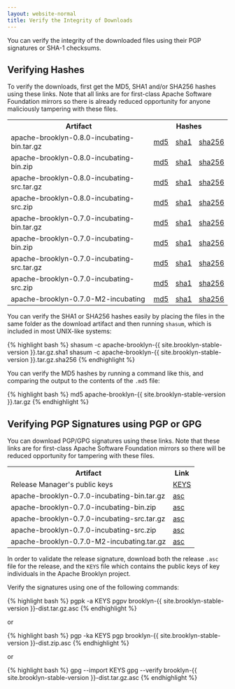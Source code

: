 ```yaml
---
layout: website-normal
title: Verify the Integrity of Downloads
---
```


You can verify the integrity of the downloaded files using their PGP signatures or SHA-1 checksums.

## Verifying Hashes

To verify the downloads, first get the MD5, SHA1 and/or SHA256 hashes using these links. 
Note that all links are for first-class Apache Software Foundation mirrors 
so there is already reduced opportunity for anyone maliciously tampering with these files.

<table class="table">
<tr>
<th>Artifact</th>
<th colspan="3">Hashes</th>
</tr>

<tr>
<td>apache-brooklyn-0.8.0-incubating-bin.tar.gz</td>
<td><a href="https://www.apache.org/dist/incubator/brooklyn/apache-brooklyn-0.8.0-incubating/apache-brooklyn-0.8.0-incubating-bin.tar.gz.md5">md5</a></td>
<td><a href="https://www.apache.org/dist/incubator/brooklyn/apache-brooklyn-0.8.0-incubating/apache-brooklyn-0.8.0-incubating-bin.tar.gz.sha1">sha1</a></td>
<td><a href="https://www.apache.org/dist/incubator/brooklyn/apache-brooklyn-0.8.0-incubating/apache-brooklyn-0.8.0-incubating-bin.tar.gz.sha256">sha256</a></td>
</tr>
<tr>
<td>apache-brooklyn-0.8.0-incubating-bin.zip</td>
<td><a href="https://www.apache.org/dist/incubator/brooklyn/apache-brooklyn-0.8.0-incubating/apache-brooklyn-0.8.0-incubating-bin.zip.md5">md5</a></td>
<td><a href="https://www.apache.org/dist/incubator/brooklyn/apache-brooklyn-0.8.0-incubating/apache-brooklyn-0.8.0-incubating-bin.zip.sha1">sha1</a></td>
<td><a href="https://www.apache.org/dist/incubator/brooklyn/apache-brooklyn-0.8.0-incubating/apache-brooklyn-0.8.0-incubating-bin.zip.sha256">sha256</a></td>
</tr>
<tr>
<td>apache-brooklyn-0.8.0-incubating-src.tar.gz</td>
<td><a href="https://www.apache.org/dist/incubator/brooklyn/apache-brooklyn-0.8.0-incubating/apache-brooklyn-0.8.0-incubating-src.tar.gz.md5">md5</a></td>
<td><a href="https://www.apache.org/dist/incubator/brooklyn/apache-brooklyn-0.8.0-incubating/apache-brooklyn-0.8.0-incubating-src.tar.gz.sha1">sha1</a></td>
<td><a href="https://www.apache.org/dist/incubator/brooklyn/apache-brooklyn-0.8.0-incubating/apache-brooklyn-0.8.0-incubating-src.tar.gz.sha256">sha256</a></td>
</tr>
<tr>
<td>apache-brooklyn-0.8.0-incubating-src.zip</td>
<td><a href="https://www.apache.org/dist/incubator/brooklyn/apache-brooklyn-0.8.0-incubating/apache-brooklyn-0.8.0-incubating-src.zip.md5">md5</a></td>
<td><a href="https://www.apache.org/dist/incubator/brooklyn/apache-brooklyn-0.8.0-incubating/apache-brooklyn-0.8.0-incubating-src.zip.sha1">sha1</a></td>
<td><a href="https://www.apache.org/dist/incubator/brooklyn/apache-brooklyn-0.8.0-incubating/apache-brooklyn-0.8.0-incubating-src.zip.sha256">sha256</a></td>
</tr>
<tr>
<td>apache-brooklyn-0.7.0-incubating-bin.tar.gz</td>
<td><a href="https://www.apache.org/dist/incubator/brooklyn/apache-brooklyn-0.7.0-incubating/apache-brooklyn-0.7.0-incubating-bin.tar.gz.md5">md5</a></td>
<td><a href="https://www.apache.org/dist/incubator/brooklyn/apache-brooklyn-0.7.0-incubating/apache-brooklyn-0.7.0-incubating-bin.tar.gz.sha1">sha1</a></td>
<td><a href="https://www.apache.org/dist/incubator/brooklyn/apache-brooklyn-0.7.0-incubating/apache-brooklyn-0.7.0-incubating-bin.tar.gz.sha256">sha256</a></td>
</tr>
<tr>
<td>apache-brooklyn-0.7.0-incubating-bin.zip</td>
<td><a href="https://www.apache.org/dist/incubator/brooklyn/apache-brooklyn-0.7.0-incubating/apache-brooklyn-0.7.0-incubating-bin.zip.md5">md5</a></td>
<td><a href="https://www.apache.org/dist/incubator/brooklyn/apache-brooklyn-0.7.0-incubating/apache-brooklyn-0.7.0-incubating-bin.zip.sha1">sha1</a></td>
<td><a href="https://www.apache.org/dist/incubator/brooklyn/apache-brooklyn-0.7.0-incubating/apache-brooklyn-0.7.0-incubating-bin.zip.sha256">sha256</a></td>
</tr>
<tr>
<td>apache-brooklyn-0.7.0-incubating-src.tar.gz</td>
<td><a href="https://www.apache.org/dist/incubator/brooklyn/apache-brooklyn-0.7.0-incubating/apache-brooklyn-0.7.0-incubating-src.tar.gz.md5">md5</a></td>
<td><a href="https://www.apache.org/dist/incubator/brooklyn/apache-brooklyn-0.7.0-incubating/apache-brooklyn-0.7.0-incubating-src.tar.gz.sha1">sha1</a></td>
<td><a href="https://www.apache.org/dist/incubator/brooklyn/apache-brooklyn-0.7.0-incubating/apache-brooklyn-0.7.0-incubating-src.tar.gz.sha256">sha256</a></td>
</tr>
<tr>
<td>apache-brooklyn-0.7.0-incubating-src.zip</td>
<td><a href="https://www.apache.org/dist/incubator/brooklyn/apache-brooklyn-0.7.0-incubating/apache-brooklyn-0.7.0-incubating-src.zip.md5">md5</a></td>
<td><a href="https://www.apache.org/dist/incubator/brooklyn/apache-brooklyn-0.7.0-incubating/apache-brooklyn-0.7.0-incubating-src.zip.sha1">sha1</a></td>
<td><a href="https://www.apache.org/dist/incubator/brooklyn/apache-brooklyn-0.7.0-incubating/apache-brooklyn-0.7.0-incubating-src.zip.sha256">sha256</a></td>
</tr>
<tr>
<td>apache-brooklyn-0.7.0-M2-incubating</td>
<td><a href="https://www.apache.org/dist/incubator/brooklyn/0.7.0-M2-incubating/apache-brooklyn-0.7.0-M2-incubating.tar.gz.md5">md5</a></td>
<td><a href="https://www.apache.org/dist/incubator/brooklyn/0.7.0-M2-incubating/apache-brooklyn-0.7.0-M2-incubating.tar.gz.sha1">sha1</a></td>
<td><a href="https://www.apache.org/dist/incubator/brooklyn/0.7.0-M2-incubating/apache-brooklyn-0.7.0-M2-incubating.tar.gz.sha256">sha256</a></td>
</tr>
</table>

You can verify the SHA1 or SHA256 hashes easily by placing the files in the same folder as the download artifact and
then running `shasum`, which is included in most UNIX-like systems:

{% highlight bash %}
shasum -c apache-brooklyn-{{ site.brooklyn-stable-version }}.tar.gz.sha1
shasum -c apache-brooklyn-{{ site.brooklyn-stable-version }}.tar.gz.sha256
{% endhighlight %}

You can verify the MD5 hashes by running a command like this, and comparing the output to the contents of the `.md5` file:

{% highlight bash %}
md5 apache-brooklyn-{{ site.brooklyn-stable-version }}.tar.gz
{% endhighlight %}


## Verifying PGP Signatures using PGP or GPG

You can download PGP/GPG signatures using these links. Note that these links are for first-class Apache
Software Foundation mirrors so there will be reduced opportunity for tampering with these files.

<table class="table">
<tr>
<th>Artifact</th>
<th colspan="2">Link</th>
</tr>
<tr>
<td>Release Manager's public keys</td>
<td><a href="https://www.apache.org/dist/incubator/brooklyn/KEYS">KEYS</a></td>
</tr>

<tr>
<td>apache-brooklyn-0.7.0-incubating-bin.tar.gz</td>
<td><a href="https://www.apache.org/dist/incubator/brooklyn/apache-brooklyn-0.7.0-incubating/apache-brooklyn-0.7.0-incubating-bin.tar.gz.asc">asc</a></td>
</tr>
<tr>
<td>apache-brooklyn-0.7.0-incubating-bin.zip</td>
<td><a href="https://www.apache.org/dist/incubator/brooklyn/apache-brooklyn-0.7.0-incubating/apache-brooklyn-0.7.0-incubating-bin.zip.asc">asc</a></td>
</tr>
<tr>
<td>apache-brooklyn-0.7.0-incubating-src.tar.gz</td>
<td><a href="https://www.apache.org/dist/incubator/brooklyn/apache-brooklyn-0.7.0-incubating/apache-brooklyn-0.7.0-incubating-src.tar.gz.asc">asc</a></td>
</tr>
<tr>
<td>apache-brooklyn-0.7.0-incubating-src.zip</td>
<td><a href="https://www.apache.org/dist/incubator/brooklyn/apache-brooklyn-0.7.0-incubating/apache-brooklyn-0.7.0-incubating-src.zip.asc">asc</a></td>
</tr>
<tr>
<td>apache-brooklyn-0.7.0-M2-incubating.tar.gz</td>
<td><a href="https://www.apache.org/dist/incubator/brooklyn/0.7.0-M2-incubating/apache-brooklyn-0.7.0-M2-incubating.tar.gz.asc">asc</a></td>
</tr>

</table>

In order to validate the release signature, download both the release `.asc` file for the release, and the `KEYS` file
which contains the public keys of key individuals in the Apache Brooklyn project.

Verify the signatures using one of the following commands:

{% highlight bash %}
pgpk -a KEYS
pgpv brooklyn-{{ site.brooklyn-stable-version }}-dist.tar.gz.asc
{% endhighlight %}

or

{% highlight bash %}
pgp -ka KEYS
pgp brooklyn-{{ site.brooklyn-stable-version }}-dist.zip.asc
{% endhighlight %}

or

{% highlight bash %}
gpg --import KEYS
gpg --verify brooklyn-{{ site.brooklyn-stable-version }}-dist.tar.gz.asc
{% endhighlight %}
